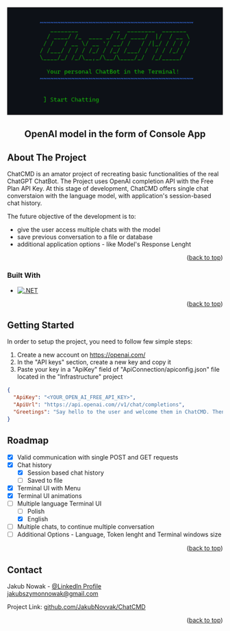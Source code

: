<!-- PROJECT LOGO -->
<div><br/>

![Product Name Screen Shot](ChatCMDLogo.png)

  <p align="center">
    <h2 align="center">OpenAI model in the form of Console App</h2>
    
</div>



<!-- ABOUT THE PROJECT -->
## About The Project

ChatCMD is an amator project of recreating basic functionalities of the real ChatGPT ChatBot. The Project uses OpenAI completion API with the Free Plan API Key. At this stage of development, ChatCMD offers single chat converstaion with the language model, with application's session-based chat history.

The future objective of the development is to:
- give the user access multiple chats with the model
- save previous conversation to a file or database
- additional application options - like Model's Response Lenght

<p align="right">(<a href="#readme-top">back to top</a>)</p>

### Built With

* [![.NET][.NetCsharp]][.NetCsharp-url]

<p align="right">(<a href="#readme-top">back to top</a>)</p>

<!-- GETTING STARTED -->
## Getting Started

In order to setup the project, you need to follow few simple steps:
1. Create a new account on https://openai.com/
2. In the "API keys" section, create a new key and copy it
3. Paste your key in a "ApiKey" field of "ApiConnection/apiconfig.json" file located in the "Infrastructure" project

``` json
{
  "ApiKey": "<YOUR_OPEN_AI_FREE_API_KEY>",
  "ApiUrl": "https://api.openai.com//v1/chat/completions",
  "Greetings": "Say hello to the user and welcome them in ChatCMD. Then, ask what can you help them with."
}
```

<!-- ROADMAP -->
## Roadmap

- [x] Valid communication with single POST and GET requests
- [x] Chat history
	- [x] Session based chat history
	- [ ] Saved to file
- [x] Terminal UI with Menu
- [x] Terminal UI animations
- [ ] Multiple language Terminal UI
	- [ ] Polish
	- [x] English
- [ ] Multiple chats, to continue multiple conversation
- [ ] Additional Options - Language, Token lenght and Terminal windows size

<p align="right">(<a href="#readme-top">back to top</a>)</p>


<!-- CONTACT -->
## Contact

Jakub Nowak - [@LinkedIn Profile](https://www.linkedin.com/in/jakub-nowak-a245312b7/)
<br/> jakubszymonnowak@gmail.com

Project Link: [github.com/JakubNovvak/ChatCMD](https://github.com/JakubNovvak/ChatCMD)

<p align="right">(<a href="#readme-top">back to top</a>)</p>


<!-- MARKDOWN LINKS & IMAGES -->
[product-screenshot]: https://i.ibb.co/xfc9ZHs/obraz-2024-02-28-172239613.png
[apiconfig-screenshot]: https://i.ibb.co/zhkJ72J/obraz-2024-02-28-173055932.png
[.NetCsharp]: https://img.shields.io/badge/-.NET%208.0%20%7C%20%20C%23%2012.0-blueviolet?style=for-the-badge
[.NetCsharp-url]: https://dotnet.microsoft.com/en-us/
